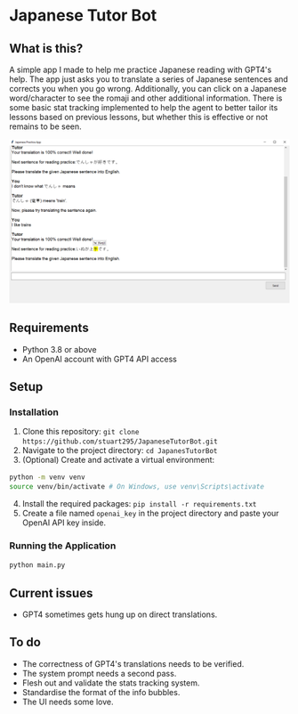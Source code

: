 # Japanese Tutor Bot
## What is this?
A simple app I made to help me practice Japanese reading with GPT4's help. The app just asks you to translate a series of Japanese sentences and corrects you when you go wrong. Additionally, you can click on a Japanese word/character to see the romaji and other additional information. There is some basic stat tracking implemented to help the agent to better tailor its lessons based on previous lessons, but whether this is effective or not remains to be seen.

![Screenshot](/images/screenshot.png)

## Requirements
* Python 3.8 or above
* An OpenAI account with GPT4 API access

## Setup
### Installation
1. Clone this repository: `git clone https://github.com/stuart295/JapaneseTutorBot.git`
2. Navigate to the project directory: `cd JapanesTutorBot`
3. (Optional) Create and activate a virtual environment:
``` bash
python -m venv venv
source venv/bin/activate # On Windows, use venv\Scripts\activate
```
4. Install the required packages: `pip install -r requirements.txt`
5. Create a file named `openai_key` in the project directory and paste your OpenAI API key inside.

### Running the Application
```bash
python main.py
```

## Current issues
* GPT4 sometimes gets hung up on direct translations.

## To do
* The correctness of GPT4's translations needs to be verified.
* The system prompt needs a second pass.
* Flesh out and validate the stats tracking system.
* Standardise the format of the info bubbles. 
* The UI needs some love.